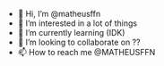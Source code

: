 - 👋 Hi, I’m @matheusffn
- 👀 I’m interested in a lot of things
- 🌱 I’m currently learning (IDK)
- 💞️ I’m looking to collaborate on ??
- 📫 How to reach me @MATHEUSFFN
